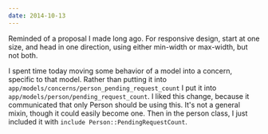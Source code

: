 ```yaml
---
date: 2014-10-13
---
```


Reminded of a proposal I made long ago. For responsive design, start at one
size, and head in one direction, using either min-width or max-width, but not
both.

I spent time today moving some behavior of a model into a concern, specific to
that model. Rather than putting it into
`app/models/concerns/person_pending_request_count` I put it into
`app/models/person/pending_request_count`. I liked this change, because it
communicated that only Person should be using this. It's not a general mixin,
though it could easily become one. Then in the person class, I just included
it with `include Person::PendingRequestCount`.
